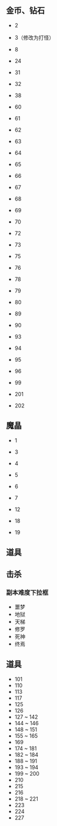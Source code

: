## 金币、钻石

- 2
- 3（修改为打怪）

- 8

- 24

- 31
- 32

- 38

- 60
- 61
- 62
- 63
- 64
- 65
- 66
- 67
- 68
- 69
- 70

- 72
- 73

- 75
- 76

- 78
- 79
- 80

- 89
- 90

- 93
- 94
- 95
- 96

- 99

- 201
- 202


## 魔晶

- 1

- 3
- 4
- 5
- 6
- 7

- 12

- 18
- 19

## 道具



## 击杀

### 副本难度下拉框

- 噩梦
- 地狱
- 天梯
- 修罗
- 死神
- 终焉

## 道具

- 101
- 110
- 113
- 117
- 125
- 126
- 127 ~ 142
- 144 ~ 146
- 148 ~ 151
- 155 ~ 165
- 169
- 174 ~ 181
- 182 ~ 184
- 188 ~ 191
- 193 ~ 194
- 199 ~ 200
- 210
- 215
- 216
- 218 ~ 221
- 223 
- 224
- 227